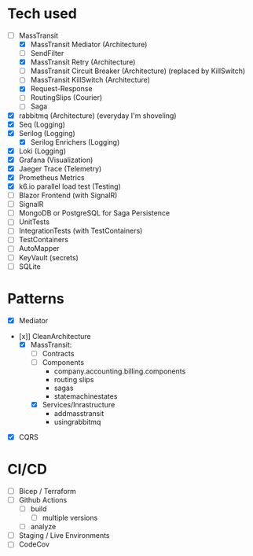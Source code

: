 # Tech used
- [ ] MassTransit
  - [x] MassTransit Mediator (Architecture)
  - [ ] SendFilter
  - [x] MassTransit Retry (Architecture)
  - [ ] MassTransit Circuit Breaker (Architecture) (replaced by KillSwitch)
  - [ ] MassTransit KillSwitch (Architecture)
  - [x] Request-Response
  - [ ] RoutingSlips (Courier)
  - [ ] Saga
- [x] rabbitmq (Architecture) (everyday I'm shoveling)
- [x] Seq (Logging)
- [x] Serilog (Logging)
  - [x] Serilog Enrichers (Logging)
- [x] Loki (Logging)
- [x] Grafana (Visualization)
- [x] Jaeger Trace (Telemetry)
- [x] Prometheus Metrics
- [x] k6.io parallel load test (Testing)
- [ ] Blazor Frontend (with SignalR)
- [ ] SignalR
- [ ] MongoDB or PostgreSQL for Saga Persistence
- [ ] UnitTests
- [ ] IntegrationTests (with TestContainers)
- [ ] TestContainers
- [ ] AutoMapper
- [ ] KeyVault (secrets)
- [ ] SQLite

# Patterns
- [x] Mediator
- [x]] CleanArchitecture
  - [x] MassTransit: 
    - [ ] Contracts
    - [ ] Components 
      - company.accounting.billing.components
      - routing slips
      - sagas
      - statemachinestates 
    - [x] Services/Inrastructure
      - addmasstransit
      - usingrabbitmq
- [x] CQRS

# CI/CD
- [ ] Bicep / Terraform
- [ ] Github Actions
  - [ ] build
    - [ ] multiple versions
  - [ ] analyze
- [ ] Staging / Live Environments
- [ ] CodeCov